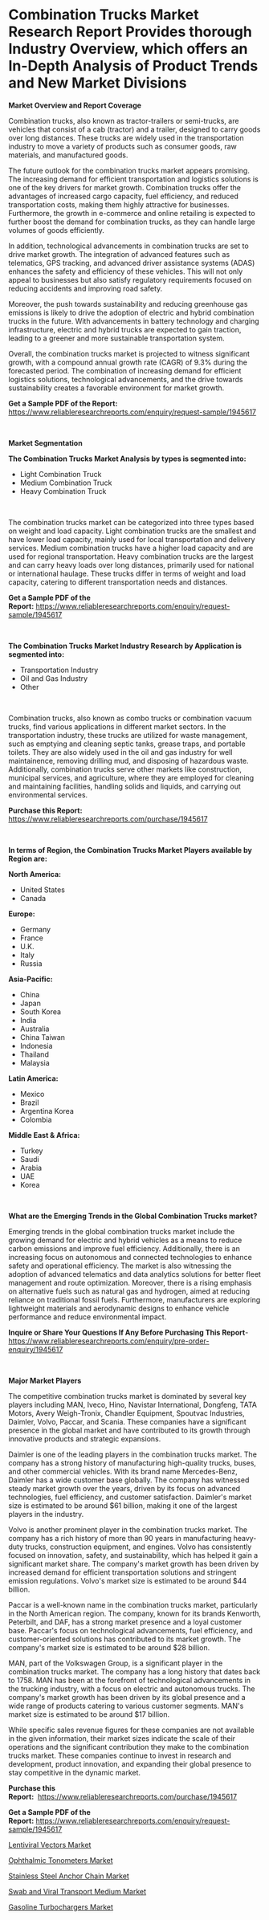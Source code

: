 <p><h1>Combination Trucks Market Research Report Provides thorough Industry Overview, which offers an In-Depth Analysis of Product Trends and New Market Divisions</h1></p><p><strong>Market Overview and Report Coverage</strong></p>
<p><p>Combination trucks, also known as tractor-trailers or semi-trucks, are vehicles that consist of a cab (tractor) and a trailer, designed to carry goods over long distances. These trucks are widely used in the transportation industry to move a variety of products such as consumer goods, raw materials, and manufactured goods.</p><p>The future outlook for the combination trucks market appears promising. The increasing demand for efficient transportation and logistics solutions is one of the key drivers for market growth. Combination trucks offer the advantages of increased cargo capacity, fuel efficiency, and reduced transportation costs, making them highly attractive for businesses. Furthermore, the growth in e-commerce and online retailing is expected to further boost the demand for combination trucks, as they can handle large volumes of goods efficiently.</p><p>In addition, technological advancements in combination trucks are set to drive market growth. The integration of advanced features such as telematics, GPS tracking, and advanced driver assistance systems (ADAS) enhances the safety and efficiency of these vehicles. This will not only appeal to businesses but also satisfy regulatory requirements focused on reducing accidents and improving road safety.</p><p>Moreover, the push towards sustainability and reducing greenhouse gas emissions is likely to drive the adoption of electric and hybrid combination trucks in the future. With advancements in battery technology and charging infrastructure, electric and hybrid trucks are expected to gain traction, leading to a greener and more sustainable transportation system.</p><p>Overall, the combination trucks market is projected to witness significant growth, with a compound annual growth rate (CAGR) of 9.3% during the forecasted period. The combination of increasing demand for efficient logistics solutions, technological advancements, and the drive towards sustainability creates a favorable environment for market growth.</p></p>
<p><strong>Get a Sample PDF of the Report:</strong> <a href="https://www.reliableresearchreports.com/enquiry/request-sample/1945617">https://www.reliableresearchreports.com/enquiry/request-sample/1945617</a></p>
<p>&nbsp;</p>
<p><strong>Market Segmentation</strong></p>
<p><strong>The Combination Trucks Market Analysis by types is segmented into:</strong></p>
<p><ul><li>Light Combination Truck</li><li>Medium Combination Truck</li><li>Heavy Combination Truck</li></ul></p>
<p>&nbsp;</p>
<p><p>The combination trucks market can be categorized into three types based on weight and load capacity. Light combination trucks are the smallest and have lower load capacity, mainly used for local transportation and delivery services. Medium combination trucks have a higher load capacity and are used for regional transportation. Heavy combination trucks are the largest and can carry heavy loads over long distances, primarily used for national or international haulage. These trucks differ in terms of weight and load capacity, catering to different transportation needs and distances.</p></p>
<p><strong>Get a Sample PDF of the Report:</strong>&nbsp;<a href="https://www.reliableresearchreports.com/enquiry/request-sample/1945617">https://www.reliableresearchreports.com/enquiry/request-sample/1945617</a></p>
<p>&nbsp;</p>
<p><strong>The Combination Trucks Market Industry Research by Application is segmented into:</strong></p>
<p><ul><li>Transportation Industry</li><li>Oil and Gas Industry</li><li>Other</li></ul></p>
<p>&nbsp;</p>
<p><p>Combination trucks, also known as combo trucks or combination vacuum trucks, find various applications in different market sectors. In the transportation industry, these trucks are utilized for waste management, such as emptying and cleaning septic tanks, grease traps, and portable toilets. They are also widely used in the oil and gas industry for well maintainence, removing drilling mud, and disposing of hazardous waste. Additionally, combination trucks serve other markets like construction, municipal services, and agriculture, where they are employed for cleaning and maintaining facilities, handling solids and liquids, and carrying out environmental services.</p></p>
<p><strong>Purchase this Report:</strong>&nbsp; <a href="https://www.reliableresearchreports.com/purchase/1945617">https://www.reliableresearchreports.com/purchase/1945617</a></p>
<p>&nbsp;</p>
<p><strong>In terms of Region, the Combination Trucks Market Players available by Region are:</strong></p>
<p>
    <p> <strong> North America: </strong>
        <ul>
            <li>United States</li>
            <li>Canada</li>
        </ul>
        </p> 
    <p> <strong> Europe: </strong>
        <ul>
            <li>Germany</li>
            <li>France</li>
            <li>U.K.</li>
            <li>Italy</li>
            <li>Russia</li>
        </ul>
        </p> 
    <p> <strong> Asia-Pacific: </strong>
        <ul>
            <li>China</li>
            <li>Japan</li>
            <li>South Korea</li>
            <li>India</li>
            <li>Australia</li>
            <li>China Taiwan</li>
            <li>Indonesia</li>
            <li>Thailand</li>
            <li>Malaysia</li>
        </ul>
        </p> 
    <p> <strong> Latin America: </strong>
        <ul>
            <li>Mexico</li>
            <li>Brazil</li>
            <li>Argentina Korea</li>
            <li>Colombia</li>
        </ul>
        </p> 
    <p> <strong> Middle East & Africa: </strong>
        <ul>
            <li>Turkey</li>
            <li>Saudi</li>
            <li>Arabia</li>
            <li>UAE</li>
            <li>Korea</li>
        </ul>
    </p>
    </p>
<p>&nbsp;</p>
<p><strong>What are the Emerging Trends in the Global Combination Trucks market?</strong></p>
<p><p>Emerging trends in the global combination trucks market include the growing demand for electric and hybrid vehicles as a means to reduce carbon emissions and improve fuel efficiency. Additionally, there is an increasing focus on autonomous and connected technologies to enhance safety and operational efficiency. The market is also witnessing the adoption of advanced telematics and data analytics solutions for better fleet management and route optimization. Moreover, there is a rising emphasis on alternative fuels such as natural gas and hydrogen, aimed at reducing reliance on traditional fossil fuels. Furthermore, manufacturers are exploring lightweight materials and aerodynamic designs to enhance vehicle performance and reduce environmental impact.</p></p>
<p><strong>Inquire or Share Your Questions If Any Before Purchasing This Report</strong>- <a href="https://www.reliableresearchreports.com/enquiry/pre-order-enquiry/1945617">https://www.reliableresearchreports.com/enquiry/pre-order-enquiry/1945617</a></p>
<p>&nbsp;</p>
<p><strong>Major Market Players</strong></p>
<p><p>The competitive combination trucks market is dominated by several key players including MAN, Iveco, Hino, Navistar International, Dongfeng, TATA Motors, Avery Weigh-Tronix, Chandler Equipment, Spoutvac Industries, Daimler, Volvo, Paccar, and Scania. These companies have a significant presence in the global market and have contributed to its growth through innovative products and strategic expansions.</p><p>Daimler is one of the leading players in the combination trucks market. The company has a strong history of manufacturing high-quality trucks, buses, and other commercial vehicles. With its brand name Mercedes-Benz, Daimler has a wide customer base globally. The company has witnessed steady market growth over the years, driven by its focus on advanced technologies, fuel efficiency, and customer satisfaction. Daimler's market size is estimated to be around $61 billion, making it one of the largest players in the industry.</p><p>Volvo is another prominent player in the combination trucks market. The company has a rich history of more than 90 years in manufacturing heavy-duty trucks, construction equipment, and engines. Volvo has consistently focused on innovation, safety, and sustainability, which has helped it gain a significant market share. The company's market growth has been driven by increased demand for efficient transportation solutions and stringent emission regulations. Volvo's market size is estimated to be around $44 billion.</p><p>Paccar is a well-known name in the combination trucks market, particularly in the North American region. The company, known for its brands Kenworth, Peterbilt, and DAF, has a strong market presence and a loyal customer base. Paccar's focus on technological advancements, fuel efficiency, and customer-oriented solutions has contributed to its market growth. The company's market size is estimated to be around $28 billion.</p><p>MAN, part of the Volkswagen Group, is a significant player in the combination trucks market. The company has a long history that dates back to 1758. MAN has been at the forefront of technological advancements in the trucking industry, with a focus on electric and autonomous trucks. The company's market growth has been driven by its global presence and a wide range of products catering to various customer segments. MAN's market size is estimated to be around $17 billion.</p><p>While specific sales revenue figures for these companies are not available in the given information, their market sizes indicate the scale of their operations and the significant contribution they make to the combination trucks market. These companies continue to invest in research and development, product innovation, and expanding their global presence to stay competitive in the dynamic market.</p></p>
<p><strong>Purchase this Report:</strong>&nbsp;&nbsp;<a href="https://www.reliableresearchreports.com/purchase/1945617">https://www.reliableresearchreports.com/purchase/1945617</a></p>
<p></p>
<p><strong>Get a Sample PDF of the Report:</strong>&nbsp;<a href="https://www.reliableresearchreports.com/enquiry/request-sample/1945617">https://www.reliableresearchreports.com/enquiry/request-sample/1945617</a></p>
<p><p><a href="https://www.linkedin.com/pulse/lentiviral-vectors-market-challenges-opportunities-growth-drivers-ovvve/">Lentiviral Vectors Market</a></p><p><a href="https://www.linkedin.com/pulse/ophthalmic-tonometers-market-research-report-unlocks-eh1we/">Ophthalmic Tonometers Market</a></p><p><a href="https://medium.com/@devidwarnerrp23/stainless-steel-anchor-chain-market-focuses-on-market-share-size-and-projected-forecast-till-2030-a97d52076fff">Stainless Steel Anchor Chain Market</a></p><p><a href="https://www.linkedin.com/pulse/swab-viral-transport-medium-market-size-share-amp-trends-s5que/">Swab and Viral Transport Medium Market</a></p><p><a href="https://medium.com/@rameshramurp23/gasoline-turbochargers-market-report-reveals-the-latest-trends-and-growth-opportunities-of-this-f45a52dc5895">Gasoline Turbochargers Market</a></p></p>